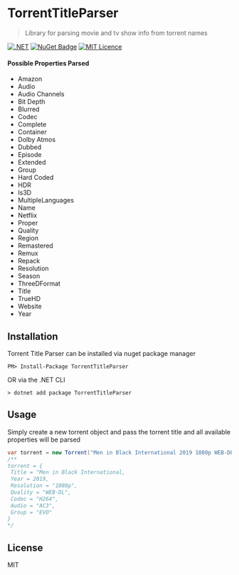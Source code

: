 # TorrentTitleParser
> Library for parsing movie and tv show info from torrent names

[![.NET](https://github.com/bhmahler/TorrentTitleParser/actions/workflows/dotnet.yml/badge.svg)](https://github.com/bhmahler/TorrentTitleParser/actions/workflows/dotnet.yml) [![NuGet Badge](https://buildstats.info/nuget/TorrentTitleParser)](https://www.nuget.org/packages/TorrentTitleParser/) [![MIT Licence](https://badges.frapsoft.com/os/mit/mit.png?v=103)](https://opensource.org/licenses/mit-license.php)
#### Possible Properties Parsed 

- Amazon
- Audio
- Audio Channels
- Bit Depth
- Blurred
- Codec
- Complete
- Container
- Dolby Atmos
- Dubbed
- Episode
- Extended
- Group
- Hard Coded
- HDR
- Is3D
- MultipleLanguages
- Name
- Netflix
- Proper
- Quality
- Region
- Remastered
- Remux
- Repack
- Resolution
- Season
- ThreeDFormat
- Title
- TrueHD
- Website
- Year

## Installation
Torrent Title Parser can be installed via nuget package manager

````
PM> Install-Package TorrentTitleParser
````
OR via the .NET CLI
````
> dotnet add package TorrentTitleParser
````

## Usage

Simply create a new torrent object and pass the torrent title and all available properties will be parsed

````C#
var torrent = new Torrent("Men in Black International 2019 1080p WEB-DL H264 AC3-EVO");
/**
torrent = {
 Title = "Men in Black International,
 Year = 2019,
 Resolution = "1080p",
 Quality = "WEB-DL",
 Codec = "H264",
 Audio = "AC3",
 Group = "EVO"		
}
*/
````


## License
MIT





















